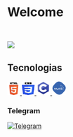 # Welcome

<br>

![](https://komarev.com/ghpvc/?username=ShinKatsuo-C&style=flat-square)

## Tecnologias

<p>
        <a href="#">
            <img alt="HTML" width="29px" height="29px" src="assets1/html.svg">
        </a>
        <a href="#">
            <img alt="CSS" width="29px" height="29px"src="assets1/ccs3.svg">
        </a>
        <a href="#">
            <img alt="C" width="32px" height="32px" src="assets1/C.png">
        </a>
       <a href="#">
            <img alt="Mysql" width="32px" height="32px" src="assets1/mysql_PNG19.png">
        </a>
    </p>
    
### Telegram  
    
<p>
    <a href="https://t.me/Sh1nKatsuo">
        <img alt="Telegram" src="https://img.shields.io/static/v1?style=flat&logo=telegram&logoColor=white&color=%239146FF&label=&message=Sh1nKatsuo"/>
    </a>
</p>
